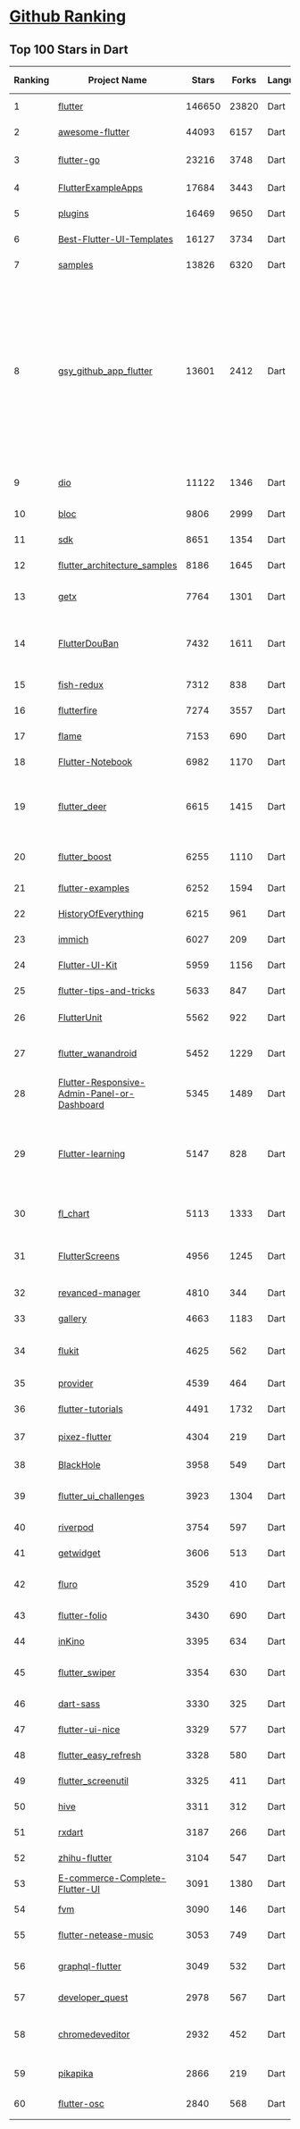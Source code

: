 [Github Ranking](../README.md)
==========

## Top 100 Stars in Dart

| Ranking | Project Name | Stars | Forks | Language | Open Issues | Description | Last Commit |
| ------- | ------------ | ----- | ----- | -------- | ----------- | ----------- | ----------- |
| 1 | [flutter](https://github.com/flutter/flutter) | 146650 | 23820 | Dart | 11166 | Flutter makes it easy and fast to build beautiful apps for mobile and beyond | 2022-11-24T02:00:42Z |
| 2 | [awesome-flutter](https://github.com/Solido/awesome-flutter) | 44093 | 6157 | Dart | 0 | An awesome list that curates the best Flutter libraries, tools, tutorials, articles and more. | 2022-11-08T13:31:16Z |
| 3 | [flutter-go](https://github.com/alibaba/flutter-go) | 23216 | 3748 | Dart | 0 | flutter 开发者帮助 APP，包含 flutter 常用 140+ 组件的demo 演示与中文文档 | 2021-05-20T15:58:10Z |
| 4 | [FlutterExampleApps](https://github.com/iampawan/FlutterExampleApps) | 17684 | 3443 | Dart | 9 | [Example APPS] Basic Flutter apps, for flutter devs. | 2022-03-25T07:04:01Z |
| 5 | [plugins](https://github.com/flutter/plugins) | 16469 | 9650 | Dart | 0 | Plugins for Flutter maintained by the Flutter team | 2022-11-24T02:37:17Z |
| 6 | [Best-Flutter-UI-Templates](https://github.com/mitesh77/Best-Flutter-UI-Templates) | 16127 | 3734 | Dart | 2 | completely free for everyone. Its build-in Flutter Dart. | 2022-11-23T12:39:43Z |
| 7 | [samples](https://github.com/flutter/samples) | 13826 | 6320 | Dart | 55 | A collection of Flutter examples and demos | 2022-11-19T23:48:06Z |
| 8 | [gsy_github_app_flutter](https://github.com/CarGuo/gsy_github_app_flutter) | 13601 | 2412 | Dart | 5 | Flutter 超完整的开源项目，功能丰富，适合学习和日常使用。GSYGithubApp系列的优势：我们目前已经拥有Flutter、Weex、ReactNative、kotlin 四个版本。 功能齐全，项目框架内技术涉及面广，完成度高，持续维护，配套文章，适合全面学习，对比参考。跨平台的开源Github客户端App，更好的体验，更丰富的功能，旨在更好的日常管理和维护个人Github，提供更好更方便的驾车体验Σ(￣。￣ﾉ)ﾉ。同款Weex版本 ： https://github.com/CarGuo/GSYGithubAppWeex    、同款React Native版本 ： https://github.com/CarGuo/GSYGithubApp 、原生 kotlin 版本 https://github.com/CarGuo/GSYGithubAppKotlin | 2022-11-04T08:14:44Z |
| 9 | [dio](https://github.com/flutterchina/dio) | 11122 | 1346 | Dart | 159 | A powerful Http client for Dart, which supports Interceptors, FormData, Request Cancellation, File Downloading, Timeout etc. | 2022-11-11T00:53:39Z |
| 10 | [bloc](https://github.com/felangel/bloc) | 9806 | 2999 | Dart | 82 | A predictable state management library that helps implement the BLoC design pattern | 2022-11-21T17:02:37Z |
| 11 | [sdk](https://github.com/dart-lang/sdk) | 8651 | 1354 | Dart | 6837 | The Dart SDK, including the VM, dart2js, core libraries, and more. | 2022-11-23T23:55:23Z |
| 12 | [flutter_architecture_samples](https://github.com/brianegan/flutter_architecture_samples) | 8186 | 1645 | Dart | 37 | TodoMVC for Flutter | 2021-03-06T14:55:42Z |
| 13 | [getx](https://github.com/jonataslaw/getx) | 7764 | 1301 | Dart | 662 | Open screens/snackbars/dialogs/bottomSheets without context, manage states and inject dependencies easily with Get. | 2022-11-21T14:58:56Z |
| 14 | [FlutterDouBan](https://github.com/kaina404/FlutterDouBan) | 7432 | 1611 | Dart | 38 | 🔥🔥🔥Flutter豆瓣客户端,Awesome Flutter Project,全网最100%还原豆瓣客户端。首页、书影音、小组、市集及个人中心，一个不拉。（ https://img.xuvip.top/douyademo.mp4） | 2022-02-11T10:06:36Z |
| 15 | [fish-redux](https://github.com/alibaba/fish-redux) | 7312 | 838 | Dart | 159 | An assembled flutter application framework. | 2022-02-17T16:21:20Z |
| 16 | [flutterfire](https://github.com/firebase/flutterfire) | 7274 | 3557 | Dart | 238 | 🔥 A collection of Firebase plugins for Flutter apps. | 2022-11-23T21:43:51Z |
| 17 | [flame](https://github.com/flame-engine/flame) | 7153 | 690 | Dart | 77 | A Flutter based game engine. | 2022-11-24T01:23:46Z |
| 18 | [Flutter-Notebook](https://github.com/OpenFlutter/Flutter-Notebook) | 6982 | 1170 | Dart | 0 | FlutterDemo合集，今天你fu了吗 | 2021-04-14T05:45:18Z |
| 19 | [flutter_deer](https://github.com/simplezhli/flutter_deer) | 6615 | 1415 | Dart | 1 | 🦌 Flutter 练习项目(包括集成测试、可访问性测试)。内含完整UI设计图，更贴近真实项目的练习。Flutter practice project. Includes a complete UI design and exercises that are closer to real projects. | 2022-11-05T01:54:20Z |
| 20 | [flutter_boost](https://github.com/alibaba/flutter_boost) | 6255 | 1110 | Dart | 231 | FlutterBoost is a Flutter plugin which enables hybrid integration of Flutter for your existing native apps with minimum efforts | 2022-11-17T08:59:51Z |
| 21 | [flutter-examples](https://github.com/nisrulz/flutter-examples) | 6252 | 1594 | Dart | 15 | [Examples] Simple basic isolated apps, for budding flutter devs. | 2022-10-23T01:57:04Z |
| 22 | [HistoryOfEverything](https://github.com/2d-inc/HistoryOfEverything) | 6215 | 961 | Dart | 49 | Flutter Launch Timeline Demo | 2021-09-22T19:36:20Z |
| 23 | [immich](https://github.com/immich-app/immich) | 6027 | 209 | Dart | 129 | Self-hosted photo and video backup solution directly from your mobile phone. | 2022-11-24T00:58:12Z |
| 24 | [Flutter-UI-Kit](https://github.com/iampawan/Flutter-UI-Kit) | 5959 | 1156 | Dart | 7 | Flutter app for collection of UI in a UIKit | 2022-06-13T15:18:00Z |
| 25 | [flutter-tips-and-tricks](https://github.com/vandadnp/flutter-tips-and-tricks) | 5633 | 847 | Dart | 7 | A Collection of Flutter and Dart Tips and Tricks | 2022-11-20T04:38:11Z |
| 26 | [FlutterUnit](https://github.com/toly1994328/FlutterUnit) | 5562 | 922 | Dart | 44 | 【Flutter 集录指南 App】The unity of flutter, The unity of coder. | 2022-11-15T23:27:31Z |
| 27 | [flutter_wanandroid](https://github.com/Sky24n/flutter_wanandroid) | 5452 | 1229 | Dart | 9 | 🔥🔥🔥  基于Google Flutter的WanAndroid客户端，支持Android和iOS。包括BLoC、RxDart 、国际化、主题色、启动页、引导页！ | 2021-05-21T08:53:02Z |
| 28 | [Flutter-Responsive-Admin-Panel-or-Dashboard](https://github.com/abuanwar072/Flutter-Responsive-Admin-Panel-or-Dashboard) | 5345 | 1489 | Dart | 11 | Responsive Admin Panel or Dashboard using Flutter | 2022-10-19T15:49:52Z |
| 29 | [Flutter-learning](https://github.com/AweiLoveAndroid/Flutter-learning) | 5147 | 828 | Dart | 15 | :octocat::fire: :+1:  :star2:  :star: :star::star: Flutter all you want.Flutter install,flutter samples,Flutter projects,Flutter plugin,Flutter problems,Dart codes,etc.Flutter安装和配置，Flutter开发遇到的难题，Flutter示例代码和模板，Flutter项目实战，Dart语言学习示例代码。 | 2022-02-12T04:00:04Z |
| 30 | [fl_chart](https://github.com/imaNNeoFighT/fl_chart) | 5113 | 1333 | Dart | 221 | FL Chart is a highly customizable Flutter chart library that supports Line Chart, Bar Chart, Pie Chart, Scatter Chart, and Radar Chart. | 2022-11-03T20:22:37Z |
| 31 | [FlutterScreens](https://github.com/samarthagarwal/FlutterScreens) | 4956 | 1245 | Dart | 2 | A collection of Screens and attractive UIs built with Flutter ready to be used in your applications. No external libraries are used. Just download, add to your project and use. | 2022-10-31T00:51:13Z |
| 32 | [revanced-manager](https://github.com/revanced/revanced-manager) | 4810 | 344 | Dart | 69 | 💊 Android application to use ReVanced | 2022-11-24T00:26:21Z |
| 33 | [gallery](https://github.com/flutter/gallery) | 4663 | 1183 | Dart | 63 | Flutter Gallery is a resource to help developers evaluate and use Flutter | 2022-11-14T18:52:11Z |
| 34 | [flukit](https://github.com/flutterchina/flukit) | 4625 | 562 | Dart | 9 |  A Flutter UI Kit（一个 Flutter UI组件库），包含 ScaleView, Swiper, PullRefresh, WaterMark, GradientCircularProgressIndicator... | 2022-06-21T08:06:17Z |
| 35 | [provider](https://github.com/rrousselGit/provider) | 4539 | 464 | Dart | 16 | InheritedWidgets, but simple | 2022-10-11T08:20:30Z |
| 36 | [flutter-tutorials](https://github.com/FilledStacks/flutter-tutorials) | 4491 | 1732 | Dart | 31 | The repo contains the source code for all the tutorials on the FilledStacks Youtube channel. | 2022-06-02T21:36:28Z |
| 37 | [pixez-flutter](https://github.com/Notsfsssf/pixez-flutter) | 4304 | 219 | Dart | 116 | 一个支持免代理直连及查看动图的第三方Pixiv flutter客户端 | 2022-11-20T13:16:31Z |
| 38 | [BlackHole](https://github.com/Sangwan5688/BlackHole) | 3958 | 549 | Dart | 139 | A Music Player App made with Flutter | 2022-11-22T05:47:01Z |
| 39 | [flutter_ui_challenges](https://github.com/lohanidamodar/flutter_ui_challenges) | 3923 | 1304 | Dart | 2 | 100+ Professional UI implementations with Code in Flutter. Available in Android, iOS, Linux and Web | 2022-06-09T10:32:56Z |
| 40 | [riverpod](https://github.com/rrousselGit/riverpod) | 3754 | 597 | Dart | 87 | A simple way to access state while robust and testable. | 2022-11-22T15:20:57Z |
| 41 | [getwidget](https://github.com/ionicfirebaseapp/getwidget) | 3606 | 513 | Dart | 19 | Most popular and easy to use open source UI library with 1000+ Widgets to build flutter app.  | 2022-08-22T08:05:06Z |
| 42 | [fluro](https://github.com/lukepighetti/fluro) | 3529 | 410 | Dart | 30 | Fluro is a Flutter routing library that adds flexible routing options like wildcards, named parameters and clear route definitions. | 2022-11-08T13:03:00Z |
| 43 | [flutter-folio](https://github.com/gskinnerTeam/flutter-folio) | 3430 | 690 | Dart | 30 | A platform adaptive Flutter app for desktop, mobile and web. | 2022-08-30T18:51:58Z |
| 44 | [inKino](https://github.com/roughike/inKino) | 3395 | 634 | Dart | 24 | A multiplatform Dart movie app with 40% of code sharing between Flutter and the Web. | 2022-03-30T19:35:48Z |
| 45 | [flutter_swiper](https://github.com/best-flutter/flutter_swiper) | 3354 | 630 | Dart | 210 | The best swiper for flutter , with multiple layouts, infinite loop. Compatible with Android & iOS. | 2022-01-21T07:40:51Z |
| 46 | [dart-sass](https://github.com/sass/dart-sass) | 3330 | 325 | Dart | 71 | The reference implementation of Sass, written in Dart. | 2022-11-18T20:57:04Z |
| 47 | [flutter-ui-nice](https://github.com/FlutterOpen/flutter-ui-nice) | 3329 | 577 | Dart | 7 | More than 130+ pages in this beautiful app and more than 45 developers has contributed to it. | 2022-02-01T08:48:30Z |
| 48 | [flutter_easy_refresh](https://github.com/xuelongqy/flutter_easy_refresh) | 3328 | 580 | Dart | 31 | A flutter widget that provides pull-down refresh and pull-up load. | 2022-11-17T08:55:08Z |
| 49 | [flutter_screenutil](https://github.com/OpenFlutter/flutter_screenutil) | 3325 | 411 | Dart | 7 | Flutter screen adaptation, font adaptation, get screen information | 2022-11-11T03:44:44Z |
| 50 | [hive](https://github.com/hivedb/hive) | 3311 | 312 | Dart | 406 | Lightweight and blazing fast key-value database written in pure Dart. | 2022-10-20T08:50:19Z |
| 51 | [rxdart](https://github.com/ReactiveX/rxdart) | 3187 | 266 | Dart | 36 | The Reactive Extensions for Dart | 2022-11-22T09:24:50Z |
| 52 | [zhihu-flutter](https://github.com/xujiyou/zhihu-flutter) | 3104 | 547 | Dart | 9 | Flutter 高仿知乎 UI，非常漂亮，也非常流畅。 | 2022-08-04T08:28:47Z |
| 53 | [E-commerce-Complete-Flutter-UI](https://github.com/abuanwar072/E-commerce-Complete-Flutter-UI) | 3091 | 1380 | Dart | 15 | None | 2022-09-07T10:47:18Z |
| 54 | [fvm](https://github.com/fluttertools/fvm) | 3090 | 146 | Dart | 38 | Flutter Version Management: A simple CLI to manage Flutter SDK versions. | 2022-11-23T17:05:20Z |
| 55 | [flutter-netease-music](https://github.com/boyan01/flutter-netease-music) | 3053 | 749 | Dart | 2 | flutter music player application. (仿网易云音乐) | 2022-11-14T05:10:48Z |
| 56 | [graphql-flutter](https://github.com/zino-hofmann/graphql-flutter) | 3049 | 532 | Dart | 89 | A GraphQL client for Flutter, bringing all the features from a modern GraphQL client to one easy to use package. | 2022-11-23T20:32:00Z |
| 57 | [developer_quest](https://github.com/2d-inc/developer_quest) | 2978 | 567 | Dart | 27 | Respository for the I/O 2019 demo: Become a tech lead, slay bugs, and don't get fired. | 2021-05-05T10:56:43Z |
| 58 | [chromedeveditor](https://github.com/googlearchive/chromedeveditor) | 2932 | 452 | Dart | 754 | Chrome Dev Editor is a developer tool for building apps on the Chrome platform - Chrome Apps and Web Apps, in JavaScript or Dart. (NO LONGER IN ACTIVE DEVELOPMENT) | 2016-06-16T07:34:33Z |
| 59 | [pikapika](https://github.com/niuhuan/pikapika) | 2866 | 219 | Dart | 23 | 美观易用且无广告的漫画和游戏客户端，同时支持MacOS，Windows，Android，iOS。 | 2022-10-27T07:22:29Z |
| 60 | [flutter-osc](https://github.com/yubo725/flutter-osc) | 2840 | 568 | Dart | 9 | 基于Google Flutter的开源中国客户端，支持Android和iOS。 | 2021-08-07T12:29:57Z |

